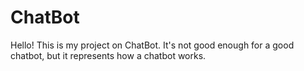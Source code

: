 # ChatBot

Hello!
This is my project on ChatBot. It's not good enough for a good chatbot, but it represents how a chatbot works.
